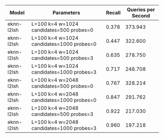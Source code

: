 |Model|Parameters|Recall|Queries per Second|
|---|---|---|---|
|eknn-l2lsh|L=100 k=4 w=1024 candidates=500 probes=0|0.378|373.943|
|eknn-l2lsh|L=100 k=4 w=1024 candidates=1000 probes=0|0.447|322.600|
|eknn-l2lsh|L=100 k=4 w=1024 candidates=500 probes=3|0.635|278.750|
|eknn-l2lsh|L=100 k=4 w=1024 candidates=1000 probes=3|0.717|248.708|
|eknn-l2lsh|L=100 k=4 w=2048 candidates=500 probes=0|0.767|328.214|
|eknn-l2lsh|L=100 k=4 w=2048 candidates=1000 probes=0|0.847|291.762|
|eknn-l2lsh|L=100 k=4 w=2048 candidates=500 probes=3|0.922|217.030|
|eknn-l2lsh|L=100 k=4 w=2048 candidates=1000 probes=3|0.960|197.218|
